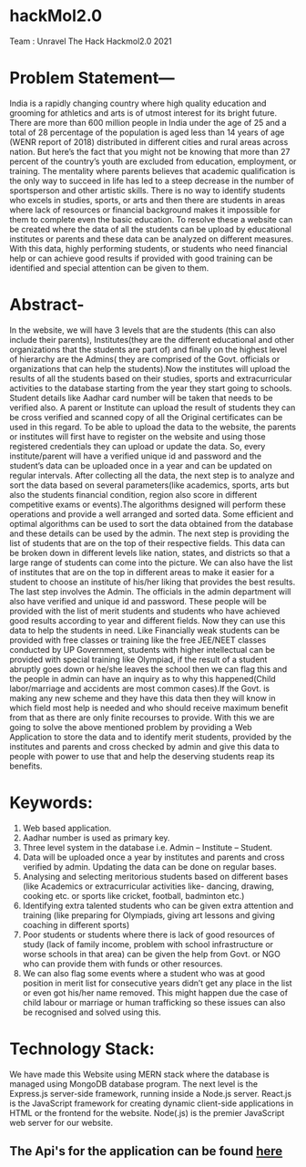 # hackMol2.0
Team : Unravel The Hack
Hackmol2.0 2021 

# Problem Statement—
India is a rapidly changing country where high quality education and grooming for athletics and arts is of utmost interest for its bright future. There are more than 600 million people in India under the age of 25 and a total of 28 percentage of the population is aged less than 14 years of age (WENR report of 2018) distributed in different cities and rural areas across nation. But here’s the fact that you might not be knowing that more than 27 percent of the country’s youth are excluded from education, employment, or training. The mentality where parents believes that academic qualification is the only way to succeed in life has led to a steep decrease in the number of sportsperson and other artistic skills. There is no way to identify students who excels in studies, sports, or arts and then there are students in areas where lack of resources or financial background makes it impossible for them to complete even the basic education. To resolve these a website can be created where the data of all the students can be upload by educational institutes or parents and these data can be analyzed on different measures. With this data, highly performing students, or students who need financial help or can achieve good results if provided with good training can be identified and special attention can be given to them.

# Abstract-
In the website, we will have 3 levels that are the students (this can also include their parents), Institutes(they are the different educational and other organizations that the students are part of) and finally on the highest level of hierarchy are the Admins( they are comprised of the Govt. officials or organizations that can help the students).Now the institutes will upload the results of all the students based on their studies, sports and extracurricular activities to the database starting from the year they start going to schools. Student details like Aadhar card number will be taken that needs to be verified also. A parent or Institute can upload the result of students they can be cross verified and scanned copy of all the Original certificates can be used in this regard. To be able to upload the data to the website, the parents or institutes will first have to register on the website and using those registered credentials they can upload or update the data. So, every institute/parent will have a verified unique id and password and the student’s data can be uploaded once in a year and can be updated on regular intervals.
After collecting all the data, the next step is to analyze and sort the data based on several parameters(like academics, sports, arts but also the students financial condition, region also score in different competitive exams or events).The algorithms designed will perform these operations and provide a well arranged and sorted data. Some efficient and optimal algorithms can be used to sort the data obtained from the database and these details can be used by the admin.
The next step is providing the list of students that are on the top of their respective fields. This data can be broken down in different levels like nation, states, and districts so that a large range of students can come into the picture. We can also have the list of institutes that are on the top in different areas to make it easier for a student to choose an institute of his/her liking that provides the best results. 
The last step involves the Admin. The officials in the admin department will also have verified and unique id and password. These people will be provided with the list of merit students and students who have achieved good results according to year and different fields. Now they can use this data to help the students in need. Like Financially weak students can be provided with free classes or training like the free JEE/NEET classes conducted by UP Government, students with higher intellectual can be provided with special training like Olympiad, if the result of a student abruptly goes down or he/she leaves the school then we can flag this and the people in admin can have an inquiry as to why this happened(Child labor/marriage and accidents are most common cases).If the Govt. is making any new scheme and they have this data then they will know in which field most help is needed and who should receive maximum benefit from that as there are only finite recourses to provide. 
With this we are going to solve the above mentioned problem by providing a Web Application to store the data and to identify merit students, provided by the institutes and parents and cross checked by admin and give this data to people with power to use that and help the deserving students reap its benefits. 

# Keywords:

1.	Web based application.
2.	Aadhar number is used as primary key.
3.	Three level system in the database i.e. Admin – Institute – Student.
4.	Data will be uploaded once a year by institutes and parents and cross verified by admin. Updating the data can be done on regular bases.
5.	Analysing and selecting meritorious students based on different bases (like Academics or extracurricular activities like- dancing, drawing, cooking etc. or sports like cricket, football, badminton etc.) 
6.	Identifying extra talented students who can be given extra attention and training (like preparing for Olympiads, giving art lessons and giving coaching in different sports)
7.	Poor students or students where there is lack of good resources of study (lack of family income, problem with school infrastructure or worse schools in that area) can be given the help from Govt. or NGO who can provide them with funds or other resources.
8.	We can also flag some events where a student who was at good position in merit list for consecutive years didn’t get any place in the list or even got his/her name removed. This might happen due the case of child labour or marriage or human trafficking so these issues can also be recognised and solved using this. 

# Technology Stack:
We have made this Website using MERN stack where the database is managed using MongoDB database program. The next level is the Express.js server-side framework, running inside a Node.js server. React.js is the JavaScript framework for creating dynamic client-side applications in HTML or the frontend for the website. Node(.js) is the premier JavaScript web server for our website.

## The Api's for the application can be found [here](https://documenter.getpostman.com/view/11308411/TW6zFSRZ) 
